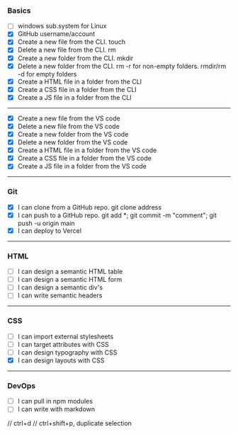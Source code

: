 ### Basics

- [ ] windows sub.system for Linux
- [x] GitHub username/account
- [x] Create a new file from the CLI. touch
- [x] Delete a new file from the CLI. rm
- [x] Create a new folder from the CLI. mkdir
- [x] Delete a new folder from the CLI. rm -r for non-empty folders. rmdir/rm -d for empty folders
- [x] Create a HTML file in a folder from the CLI
- [x] Create a CSS file in a folder from the CLI
- [x] Create a JS file in a folder from the CLI

***

- [x] Create a new file from the VS code
- [x] Delete a new file from the VS code
- [x] Create a new folder from the VS code
- [x] Delete a new folder from the VS code
- [x] Create a HTML file in a folder from the VS code
- [x] Create a CSS file in a folder from the VS code
- [x] Create a JS file in a folder from the VS code

***

### Git

- [x] I can clone from a GitHub repo. git clone address
- [x] I can push to a GitHub repo. git add *; git commit -m "comment"; git push -u origin main
- [x] I can deploy to Vercel 

***

### HTML

- [ ] I can design a semantic HTML table
- [ ] I can design a semantic HTML form
- [ ] I can design a semantic div's 
- [ ] I can write semantic headers 

***

### CSS 

- [ ] I can import external stylesheets
- [ ] I can target attributes with CSS 
- [ ] I can design typography with CSS
- [x] I can design layouts with CSS

***

### DevOps

- [ ] I can pull in npm modules
- [ ] I can write with markdown

// ctrl+d
// ctrl+shift+p, duplicate selection